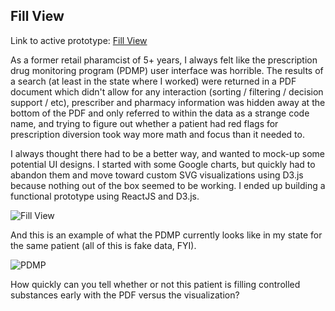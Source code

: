 ## Fill View

Link to active prototype: [Fill View](https://legrand.io/fill-view/)

As a former retail pharamcist of 5+ years, I always felt like the prescription drug monitoring program (PDMP) user interface was horrible.  The results of a search (at least in the state where I worked) were returned in a PDF document which didn't allow for any interaction (sorting / filtering / decision support / etc), prescriber and pharmacy information was hidden away at the bottom of the PDF and only referred to within the data as a strange code name, and trying to figure out whether a patient had red flags for prescription diversion took way more math and focus than it needed to.

I always thought there had to be a better way, and wanted to mock-up some potential UI designs.  I started with some Google charts, but quickly had to abandon them and move toward custom SVG visualizations using D3.js because nothing out of the box seemed to be working.  I ended up building a functional prototype using ReactJS and D3.js.

![Fill View](https://github.com/jrlegrand/jrlegrand.github.io/blob/master/img/fill-view/fillview.jpg)

And this is an example of what the PDMP currently looks like in my state for the same patient (all of this is fake data, FYI).

![PDMP](https://github.com/jrlegrand/jrlegrand.github.io/blob/master/img/fill-view/pdmp.jpg)

How quickly can you tell whether or not this patient is filling controlled substances early with the PDF versus the visualization?
